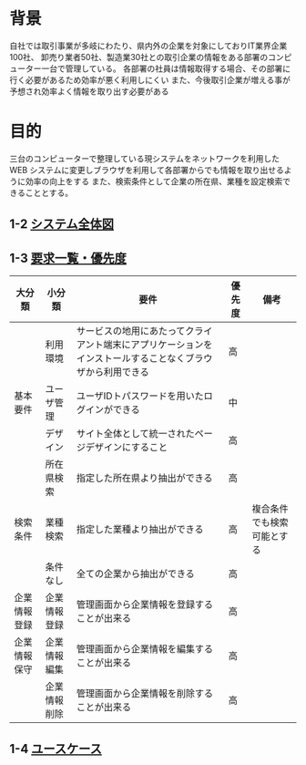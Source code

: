 # 背景
自社では取引事業が多岐にわたり、県内外の企業を対象にしておりIT業界企業100社、
卸売り業者50社、製造業30社との取引企業の情報をある部署のコンピューター一台で管理している。
各部署の社員は情報取得する場合、その部署に行く必要があるため効率が悪く利用しにくい
また、今後取引企業が増える事が予想され効率よく情報を取り出す必要がある
# 目的
三台のコンピューターで整理している現システムをネットワークを利用したWEB
システムに変更しブラウザを利用して各部署からでも情報を取り出せるように効率の向上をする
また、検索条件として企業の所在県、業種を設定検索できることとする。

 ## 1-2 [システム全体図](システム全体図.drawio)
 ## 1-3 [要求一覧・優先度](.md)
| 大分類             | 小分類      | 要件  | 優先度    | 備考 |
 | -------------- | ------------- | ------- | ------- | --  |
 |  | 利用環境 | サービスの地用にあたってクライアント端末にアプリケーションをインストールすることなくブラウザから利用できる | 高 |  |
 |  基本要件 | ユーザ管理 | ユーザIDトパスワードを用いたログインができる | 中 |  |
 |  | デザイン | サイト全体として統一されたページデザインにすること | 高 |  |
 |  | 所在県検索 | 指定した所在県より抽出ができる | 高 |  |
 | 検索条件 | 業種検索 | 指定した業種より抽出ができる | 高 |複合条件でも検索可能とする  |
 |  | 条件なし | 全ての企業から抽出ができる | 高 |  |
 | 企業情報登録 | 企業情報登録 | 管理画面から企業情報を登録することが出来る | 高 |  |
 | 企業情報保守 | 企業情報編集 | 管理画面から企業情報を編集することが出来る | 高 |  |
 |  | 企業情報削除 | 管理画面から企業情報を削除することが出来る | 高 |  |

 ## 1-4 [ユースケース](ユースケース.drawio)